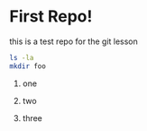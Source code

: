 # First Repo!

this is a test repo for the git lesson

```bash
ls -la
mkdir foo
```

1. one

2. two

3. three

